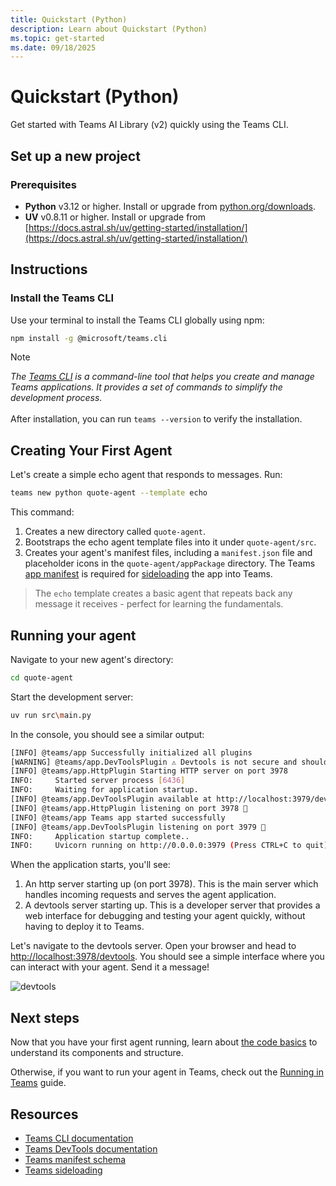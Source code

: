 ```yaml
---
title: Quickstart (Python)
description: Learn about Quickstart (Python)
ms.topic: get-started
ms.date: 09/18/2025
---
```


# Quickstart (Python)

Get started with Teams AI Library (v2) quickly using the Teams CLI.

## Set up a new project

### Prerequisites

- **Python** v3.12 or higher. Install or upgrade from [python.org/downloads](https://www.python.org/downloads/).
- **UV** v0.8.11 or higher. Install or upgrade from [https://docs.astral.sh/uv/getting-started/installation/](https://docs.astral.sh/uv/getting-started/installation/)

## Instructions

### Install the Teams CLI

Use your terminal to install the Teams CLI globally using npm:


```sh
npm install -g @microsoft/teams.cli
```


> [!NOTE]
> _The [Teams CLI](~/developer-tools/cli.md) is a command-line tool that helps you create and manage Teams applications. It provides a set of commands to simplify the development process._<br /><br />
> After installation, you can run `teams --version` to verify the installation.

## Creating Your First Agent

Let's create a simple echo agent that responds to messages. Run:


```sh
teams new python quote-agent --template echo
```

This command:

1. Creates a new directory called `quote-agent`.
2. Bootstraps the echo agent template files into it under `quote-agent/src`.
3. Creates your agent's manifest files, including a `manifest.json` file and placeholder icons in the `quote-agent/appPackage` directory. The Teams [app manifest](/microsoftteams/platform/resources/schema/manifest-schema) is required for [sideloading](/microsoftteams/platform/concepts/deploy-and-publish/apps-upload) the app into Teams.

> The `echo` template creates a basic agent that repeats back any message it receives - perfect for learning the fundamentals.

## Running your agent

Navigate to your new agent's directory:

```sh
cd quote-agent
```

Start the development server:


```sh
uv run src\main.py
```


In the console, you should see a similar output:


```sh
[INFO] @teams/app Successfully initialized all plugins
[WARNING] @teams/app.DevToolsPlugin ⚠️ Devtools is not secure and should not be used in production environments ⚠️
[INFO] @teams/app.HttpPlugin Starting HTTP server on port 3978
INFO:     Started server process [6436]
INFO:     Waiting for application startup.
[INFO] @teams/app.DevToolsPlugin available at http://localhost:3979/devtools
[INFO] @teams/app.HttpPlugin listening on port 3978 🚀
[INFO] @teams/app Teams app started successfully
[INFO] @teams/app.DevToolsPlugin listening on port 3979 🚀
INFO:     Application startup complete..
INFO:     Uvicorn running on http://0.0.0.0:3979 (Press CTRL+C to quit)
```


When the application starts, you'll see:

1. An http server starting up (on port 3978). This is the main server which handles incoming requests and serves the agent application.
2. A devtools server starting up. This is a developer server that provides a web interface for debugging and testing your agent quickly, without having to deploy it to Teams.

Let's navigate to the devtools server. Open your browser and head to [http://localhost:3978/devtools](http://localhost:3978/devtools). You should see a simple interface where you can interact with your agent. Send it a message!

![devtools](~/assets/screenshots/devtools-echo-chat.png)

## Next steps

Now that you have your first agent running, learn about [the code basics](code-basics.md) to understand its components and structure.

Otherwise, if you want to run your agent in Teams, check out the [Running in Teams](running-in-teams.md) guide.

## Resources

- [Teams CLI documentation](~/developer-tools/cli.md)
- [Teams DevTools documentation](/developer-tools/devtools)
- [Teams manifest schema](/microsoftteams/platform/resources/schema/manifest-schema)
- [Teams sideloading](/microsoftteams/platform/concepts/deploy-and-publish/apps-upload)
